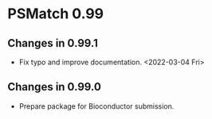 # PSMatch 0.99

## Changes in 0.99.1

- Fix typo and improve documentation. <2022-03-04 Fri>

## Changes in 0.99.0

- Prepare package for Bioconductor submission.
